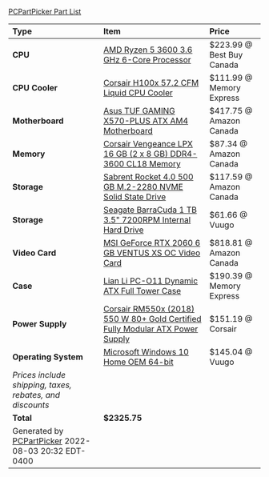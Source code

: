[PCPartPicker Part List](https://ca.pcpartpicker.com/list/w8xRwc)

Type|Item|Price
:----|:----|:----
**CPU** | [AMD Ryzen 5 3600 3.6 GHz 6-Core Processor](https://ca.pcpartpicker.com/product/9nm323/amd-ryzen-5-3600-36-thz-6-core-processor-100-100000031box) | $223.99 @ Best Buy Canada 
**CPU Cooler** | [Corsair H100x 57.2 CFM Liquid CPU Cooler](https://ca.pcpartpicker.com/product/8mJtt6/corsair-h100x-572-cfm-liquid-cpu-cooler-cw-9060040-ww) | $111.99 @ Memory Express 
**Motherboard** | [Asus TUF GAMING X570-PLUS ATX AM4 Motherboard](https://ca.pcpartpicker.com/product/whMTwP/asus-tuf-gaming-x570-plus-atx-am4-motherboard-tuf-gaming-x570-plus) | $417.75 @ Amazon Canada 
**Memory** | [Corsair Vengeance LPX 16 GB (2 x 8 GB) DDR4-3600 CL18 Memory](https://ca.pcpartpicker.com/product/VNJtt6/corsair-16-gb-2-x-8-gb-ddr4-3600-memory-cmk16gx4m2d3600c18) | $87.34 @ Amazon Canada 
**Storage** | [Sabrent Rocket 4.0 500 GB M.2-2280 NVME Solid State Drive](https://ca.pcpartpicker.com/product/PMbCmG/sabrent-rocket-40-500-gb-m2-2280-nvme-solid-state-drive-sb-rocket-nvme4-500) | $117.59 @ Amazon Canada 
**Storage** | [Seagate BarraCuda 1 TB 3.5" 7200RPM Internal Hard Drive](https://ca.pcpartpicker.com/product/44Gj4D/seagate-barracuda-1tb-35-7200rpm-internal-hard-drive-st1000dm010) | $61.66 @ Vuugo 
**Video Card** | [MSI GeForce RTX 2060 6 GB VENTUS XS OC Video Card](https://ca.pcpartpicker.com/product/QNn8TW/msi-geforce-rtx-2060-6-gb-ventus-xs-oc-video-card-geforce-rtx-2060-ventus-xs-6g-oc) | $818.81 @ Amazon Canada 
**Case** | [Lian Li PC-O11 Dynamic ATX Full Tower Case](https://ca.pcpartpicker.com/product/Hwkj4D/lian-li-pc-o11dx-atx-full-tower-case-pc-o11dx) | $190.39 @ Memory Express 
**Power Supply** | [Corsair RM550x (2018) 550 W 80+ Gold Certified Fully Modular ATX Power Supply](https://ca.pcpartpicker.com/product/bqVD4D/corsair-rmx-2018-550w-80-gold-certified-fully-modular-atx-power-supply-cp-9020177-na) | $151.19 @ Corsair 
**Operating System** | [Microsoft Windows 10 Home OEM 64-bit](https://ca.pcpartpicker.com/product/wtgPxr/microsoft-os-kw900140) | $145.04 @ Vuugo 
 | *Prices include shipping, taxes, rebates, and discounts* |
 | **Total** | **$2325.75**
 | Generated by [PCPartPicker](https://pcpartpicker.com) 2022-08-03 20:32 EDT-0400 |
